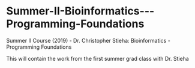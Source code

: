 # Summer-II-Bioinformatics---Programming-Foundations
Summer II Course (2019) - Dr. Christopher Stieha: Bioinformatics - Programming Foundations

This will contain the work from the first summer grad class with Dr. Stieha
